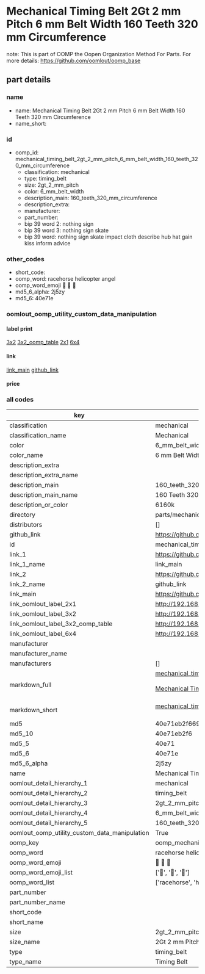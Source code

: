 # Mechanical Timing Belt 2Gt 2 mm Pitch 6 mm Belt Width 160 Teeth 320 mm Circumference  

note: This is part of OOMP the Oopen Organization Method For Parts. For more details: https://github.com/oomlout/oomp_base

##  part details





### name
* name: Mechanical Timing Belt 2Gt 2 mm Pitch 6 mm Belt Width 160 Teeth 320 mm Circumference
* name_short: 
### id
* oomp_id: mechanical_timing_belt_2gt_2_mm_pitch_6_mm_belt_width_160_teeth_320_mm_circumference
  * classification: mechanical
  * type: timing_belt
  * size: 2gt_2_mm_pitch
  * color: 6_mm_belt_width
  * description_main: 160_teeth_320_mm_circumference
  * description_extra: 
  * manufacturer: 
  * part_number: 
  * bip 39 word 2: nothing sign
  * bip 39 word 3: nothing sign skate
  * bip 39 word: nothing sign skate impact cloth describe hub hat gain kiss inform advice

### other_codes
* short_code: 
* oomp_word: racehorse helicopter angel
* oomp_word_emoji :racehorse: :helicopter: :angel:
* md5_6_alpha: 2j5zy
* md5_6: 40e71e






### oomlout_oomp_utility_custom_data_manipulation
#### label print
[3x2](http://192.168.1.245:1112/?label=oomp%202j5zy)
[3x2_oomp_table](http://192.168.1.107:1112/?label=oomp%202j5zy)
[2x1](http://192.168.1.242:1112/?label=oomp%202j5zy)
[6x4](http://192.168.1.55:1112/?label=oomp%202j5zy)    

#### link

[link_main](https://github.com/oomlout/oomlout_oomp_current_version_messy/tree/main/parts/mechanical_timing_belt_2gt_2_mm_pitch_6_mm_belt_width_160_teeth_320_mm_circumference) [github_link](https://github.com/oomlout/oomlout_oomp_part_src/tree/main/parts/mechanical_timing_belt_2gt_2_mm_pitch_6_mm_belt_width_160_teeth_320_mm_circumference)                             

#### price







### all codes 
| key | value |  
| --- | --- |  
| classification | mechanical |  
| classification_name | Mechanical |  
| color | 6_mm_belt_width |  
| color_name | 6 mm Belt Width |  
| description_extra |  |  
| description_extra_name |  |  
| description_main | 160_teeth_320_mm_circumference |  
| description_main_name | 160 Teeth 320 mm Circumference |  
| description_or_color | 6160k |  
| directory | parts/mechanical_timing_belt_2gt_2_mm_pitch_6_mm_belt_width_160_teeth_320_mm_circumference |  
| distributors | [] |  
| github_link | https://github.com/oomlout/oomlout_oomp_part_src/tree/main/parts/mechanical_timing_belt_2gt_2_mm_pitch_6_mm_belt_width_160_teeth_320_mm_circumference |  
| id | mechanical_timing_belt_2gt_2_mm_pitch_6_mm_belt_width_160_teeth_320_mm_circumference |  
| link_1 | https://github.com/oomlout/oomlout_oomp_current_version_messy/tree/main/parts/mechanical_timing_belt_2gt_2_mm_pitch_6_mm_belt_width_160_teeth_320_mm_circumference |  
| link_1_name | link_main |  
| link_2 | https://github.com/oomlout/oomlout_oomp_part_src/tree/main/parts/mechanical_timing_belt_2gt_2_mm_pitch_6_mm_belt_width_160_teeth_320_mm_circumference |  
| link_2_name | github_link |  
| link_main | https://github.com/oomlout/oomlout_oomp_current_version_messy/tree/main/parts/mechanical_timing_belt_2gt_2_mm_pitch_6_mm_belt_width_160_teeth_320_mm_circumference |  
| link_oomlout_label_2x1 | http://192.168.1.242:1112/?label=oomp%202j5zy |  
| link_oomlout_label_3x2 | http://192.168.1.245:1112/?label=oomp%202j5zy |  
| link_oomlout_label_3x2_oomp_table | http://192.168.1.107:1112/?label=oomp%202j5zy |  
| link_oomlout_label_6x4 | http://192.168.1.55:1112/?label=oomp%202j5zy |  
| manufacturer |  |  
| manufacturer_name |  |  
| manufacturers | [] |  
| markdown_full | [mechanical_timing_belt_2gt_2_mm_pitch_6_mm_belt_width_160_teeth_320_mm_circumference](https://github.com/oomlout/oomlout_oomp_current_version_messy/tree/main/parts/mechanical_timing_belt_2gt_2_mm_pitch_6_mm_belt_width_160_teeth_320_mm_circumference)<br>[](https://github.com/oomlout/oomlout_oomp_current_version_messy/tree/main/parts/mechanical_timing_belt_2gt_2_mm_pitch_6_mm_belt_width_160_teeth_320_mm_circumference)<br>[Mechanical Timing Belt 2Gt 2 Mm Pitch 6 Mm Belt Width 160 Teeth 320 Mm Circumference](https://github.com/oomlout/oomlout_oomp_current_version_messy/tree/main/parts/mechanical_timing_belt_2gt_2_mm_pitch_6_mm_belt_width_160_teeth_320_mm_circumference)<br><br> |  
| markdown_short | [mechanical_timing_belt_2gt_2_mm_pitch_6_mm_belt_width_160_teeth_320_mm_circumference](https://github.com/oomlout/oomlout_oomp_current_version_messy/tree/main/parts/mechanical_timing_belt_2gt_2_mm_pitch_6_mm_belt_width_160_teeth_320_mm_circumference)<br><br> |  
| md5 | 40e71eb2f6698dd0ee15e71d943214b6 |  
| md5_10 | 40e71eb2f6 |  
| md5_5 | 40e71 |  
| md5_6 | 40e71e |  
| md5_6_alpha | 2j5zy |  
| name | Mechanical Timing Belt 2Gt 2 mm Pitch 6 mm Belt Width 160 Teeth 320 mm Circumference |  
| oomlout_detail_hierarchy_1 | mechanical |  
| oomlout_detail_hierarchy_2 | timing_belt |  
| oomlout_detail_hierarchy_3 | 2gt_2_mm_pitch |  
| oomlout_detail_hierarchy_4 | 6_mm_belt_width |  
| oomlout_detail_hierarchy_5 | 160_teeth_320_mm_circumference |  
| oomlout_oomp_utility_custom_data_manipulation | True |  
| oomp_key | oomp_mechanical_timing_belt_2gt_2_mm_pitch_6_mm_belt_width_160_teeth_320_mm_circumference |  
| oomp_word | racehorse helicopter angel |  
| oomp_word_emoji | :racehorse: :helicopter: :angel: |  
| oomp_word_emoji_list | [':racehorse:', ':helicopter:', ':angel:'] |  
| oomp_word_list | ['racehorse', 'helicopter', 'angel'] |  
| part_number |  |  
| part_number_name |  |  
| short_code |  |  
| short_name |  |  
| size | 2gt_2_mm_pitch |  
| size_name | 2Gt 2 mm Pitch |  
| type | timing_belt |  
| type_name | Timing Belt |  
